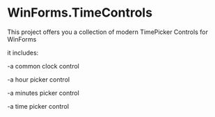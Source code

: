 # WinForms.TimeControls
This project offers you a collection of modern TimePicker Controls for WinForms


it includes:

-a common clock control

-a hour picker control

-a minutes picker control

-a time picker control 
